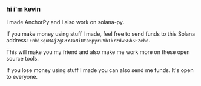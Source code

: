 ### hi i'm kevin

<!--
**kevinheavey/kevinheavey** is a ✨ _special_ ✨ repository because its `README.md` (this file) appears on your GitHub profile.

Here are some ideas to get you started:

- 🔭 I’m currently working on ...
- 🌱 I’m currently learning ...
- 👯 I’m looking to collaborate on ...
- 🤔 I’m looking for help with ...
- 💬 Ask me about ...
- 📫 How to reach me: ...
- 😄 Pronouns: ...
- ⚡ Fun fact: ...
-->

I made AnchorPy and I also work on solana-py.

If you make money using stuff I made, feel free to send funds to this Solana address: `Fnhi3quR4j2gG3YJaNiUta6pyruVbTkrzdvSGhSF2ehd`.

This will make you my friend and also make me work more on these open source tools.

If you lose money using stuff I made you can also send me funds. It's open to everyone.
